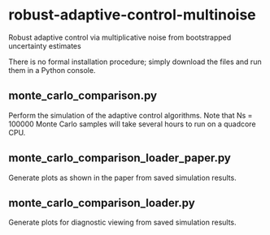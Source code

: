 # robust-adaptive-control-multinoise
Robust adaptive control via multiplicative noise from bootstrapped uncertainty estimates

There is no formal installation procedure; simply download the files and run them in a Python console.

## monte_carlo_comparison.py
Perform the simulation of the adaptive control algorithms.
Note that Ns = 100000 Monte Carlo samples will take several hours to run on a quadcore CPU.

## monte_carlo_comparison_loader_paper.py
Generate plots as shown in the paper from saved simulation results.

## monte_carlo_comparison_loader.py
Generate plots for diagnostic viewing from saved simulation results.
